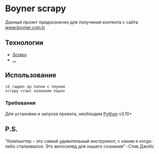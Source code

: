 # Boyner scrapy

Данный проэкт преднозначен для получения контента с сайта www.boyner.com.tr

## Технологии
- [Scrapy](https://scrapy.org/)
- [...](https://www.google.com/search?sca_esv=569950492&sxsrf=AM9HkKkLSyBwFYCESBSYg1acygNzgy2zZA:1696231140781&q=cat+picture&tbm=isch&source=lnms&sa=X&ved=2ahUKEwiGo-m06daBAxWF1QIHHW-EAPsQ0pQJegQIDBAB&biw=958&bih=913&dpr=1)

## Использование
```
cd /адрес до папки с пауком
scrapy crawl название паука
```
### Требования
Для установки и запуска проекта, необходим [Python](https://www.python.org/) v3.10+

## P.S.
"Компьютер – это самый удивительный инструмент, с каким я когда-либо сталкивался. Это велосипед для нашего сознания"   -Стив Джобс
